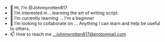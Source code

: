 - 👋 Hi, I’m @Johnnyrotten817
- 👀 I’m interested in ...learning the art of writing script.
- 🌱 I’m currently learning ... I'm a beginner
- 💞️ I’m looking to collaborate on ... Anything I can learn and help be useful to others.
- 📫 How to reach me ...johnnyrotten817@protonmail.com

<!---
Johnnyrotten817/Johnnyrotten817 is a ✨ special ✨ repository because its `README.md` (this file) appears on your GitHub profile.
You can click the Preview link to take a look at your changes.
--->

